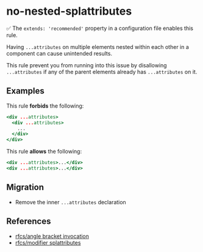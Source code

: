 # no-nested-splattributes

:white_check_mark: The `extends: 'recommended'` property in a configuration file enables this rule.

Having `...attributes` on multiple elements nested within each other in a
component can cause unintended results.

This rule prevent you from running into this issue by disallowing
`...attributes` if any of the parent elements already has `...attributes` on it.

## Examples

This rule **forbids** the following:

```hbs
<div ...attributes>
  <div ...attributes>
    ...
  </div>
</div>
```

This rule **allows** the following:

```hbs
<div ...attributes>...</div>
<div ...attributes>...</div>
```

## Migration

- Remove the inner `...attributes` declaration

## References

- [rfcs/angle bracket invocation](https://emberjs.github.io/rfcs/0311-angle-bracket-invocation.html#html-attributes)
- [rfcs/modifier splattributes](https://emberjs.github.io/rfcs/0435-modifier-splattributes.html)
